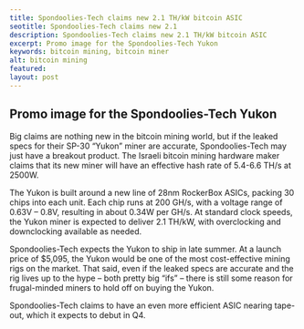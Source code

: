 ```yaml
---
title: Spondoolies-Tech claims new 2.1 TH/kW bitcoin ASIC
seotitle: Spondoolies-Tech claims new 2.1
description: Spondoolies-Tech claims new 2.1 TH/kW bitcoin ASIC
excerpt: Promo image for the Spondoolies-Tech Yukon
keywords: bitcoin mining, bitcoin miner
alt: bitcoin mining
featured: 
layout: post
---
```


<h2>Promo image for the Spondoolies-Tech Yukon</h2>

<p>Big claims are nothing new in the bitcoin mining world, but if the leaked specs for their SP-30 “Yukon” miner are accurate, Spondoolies-Tech may just have a breakout product. The Israeli bitcoin mining hardware maker claims that its new miner will have an effective hash rate of 5.4-6.6 TH/s at 2500W. <p>

<p>The Yukon is built around a new line of 28nm RockerBox ASICs, packing 30 chips into each unit. Each chip runs at 200 GH/s, with a voltage range of 0.63V – 0.8V, resulting in about 0.34W per GH/s. At standard clock speeds, the Yukon miner is expected to deliver 2.1 TH/kW, with overclocking and downclocking available as needed. <p>

<p>Spondoolies-Tech expects the Yukon to ship in late summer. At a launch price of $5,095, the Yukon would be one of the most cost-effective mining rigs on the market. That said, even if the leaked specs are accurate and the rig lives up to the hype – both pretty big “ifs” – there is still some reason for frugal-minded miners to hold off on buying the Yukon. <p>

<p>Spondoolies-Tech claims to have an even more efficient ASIC nearing tape-out, which it expects to debut in Q4.<p>
